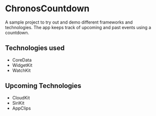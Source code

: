 # ChronosCountdown
A sample project to try out and demo different frameworks and technologies.
The app keeps track of upcoming and past events using a countdown.

## Technologies used

- CoreData
- WidgetKit
- WatchKit

## Upcoming Technologies

- CloudKit
- SiriKit
- AppClips
